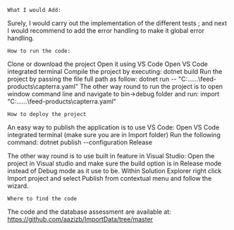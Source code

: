	What I would Add:
Surely, I would carry out the implementation of the different tests ; and next I would recommend to add the error handling to make it global error handling.

	How to run the code:

Clone or download the project
Open it using VS Code
Open VS Code integrated terminal
Compile the project by executing: 
	dotnet build
Run the project by passing the file full path as follow:
	 dotnet run -- "C:\...\...\feed-products\capterra.yaml"
The other way round to run the project is to open window command line and navigate to bin->debug folder and run:
	import "C:\...\...\feed-products\capterra.yaml"

	How to deploy the project

An easy way to publish the application is to use VS Code:
Open VS Code integrated terminal (make sure you are in Import folder)
Run the following command: 
	dotnet publish --configuration Release

The other way round is to use built in feature in Visual Studio:
Open the project in Visual studio and make sure the build option is in Release mode instead of Debug mode as it use to be. Within Solution Explorer right click Import project and select Publish from contextual menu and follow the wizard.

	Where to find the code

The code and the database assessment are available at: https://github.com/aazizb/ImportData/tree/master

